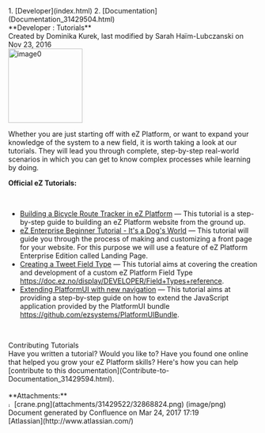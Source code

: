 <div id="page">
<div id="main" class="aui-page-panel">
<div id="main-header">
<div id="breadcrumb-section">
1.  [Developer](index.html)
2.  [Documentation](Documentation_31429504.html)

</div>
**Developer : Tutorials**

</div>
<div id="content" class="view">
<div class="page-metadata">
Created by Dominika Kurek, last modified by Sarah Haïm-Lubczanski on Nov 23, 2016

</div>
<div id="main-content" class="wiki-content group">
<div class="contentLayout2">
<div class="columnLayout two-right-sidebar"
data-layout="two-right-sidebar">
<div class="cell normal" data-type="normal">
<div class="innerCell">
<img src="attachments/31429522/32868824.png" alt="image0" class="confluence-embedded-image confluence-thumbnail image-left" width="150" />

Whether you are just starting off with eZ Platform, or want to expand your knowledge of the system to a new field, it is worth taking a look at our tutorials. They will lead you through complete, step-by-step real-world scenarios in which you can get to know complex processes while learning by doing.

**Official eZ Tutorials:**

 

-   [Building a Bicycle Route Tracker in eZ Platform](Building-a-Bicycle-Route-Tracker-in-eZ-Platform_31431606.html) — This tutorial is a step-by-step guide to building an eZ Platform website from the ground up. 
-   [eZ Enterprise Beginner Tutorial - It's a Dog's World](32868209.html) — This tutorial will guide you through the process of making and customizing a front page for your website. For this purpose we will use a feature of eZ Platform Enterprise Edition called Landing Page.
-   [Creating a Tweet Field Type](Creating-a-Tweet-Field-Type_31429766.html) — This tutorial aims at covering the creation and development of a custom eZ Platform Field Type <https://doc.ez.no/display/DEVELOPER/Field+Types+reference>.
-   [Extending PlatformUI with new navigation](Extending-PlatformUI-with-new-navigation_31430235.html) — This tutorial aims at providing a step-by-step guide on how to extend the JavaScript application provided by the PlatformUI bundle <https://github.com/ezsystems/PlatformUIBundle>.

 

<div
class="confluence-information-macro confluence-information-macro-tip">
Contributing Tutorials

<div class="confluence-information-macro-body">
Have you written a tutorial? Would you like to? Have you found one online that helped you grow your eZ Platform skills? Here's how you can help [contribute to this documentation](Contribute-to-Documentation_31429594.html).

</div>
</div>
</div>
</div>
<div class="cell aside" data-type="aside">
<div class="innerCell">
 

</div>
</div>
</div>
</div>
</div>
<div class="pageSection group">
<div class="pageSectionHeader">
**Attachments:**

</div>
<div class="greybox" align="left">
<img src="images/icons/bullet_blue.gif" alt="image1" width="8" height="8" /> [crane.png](attachments/31429522/32868824.png) (image/png)

</div>
</div>
</div>
</div>
<div id="footer" role="contentinfo">
<div class="section footer-body">
Document generated by Confluence on Mar 24, 2017 17:19

<div id="footer-logo">
[Atlassian](http://www.atlassian.com/)

</div>
</div>
</div>
</div>

